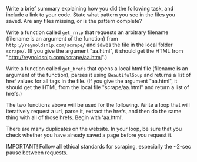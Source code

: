 Write a brief summary explaining how you did the following task, and include a link to your code. State what pattern you see in the files you saved. Are any files missing, or is the pattern complete?

Write a function called `get_rnlp` that requests an arbitrary filename (filename is an argument of the function) from `http://reynoldsnlp.com/scrape/` and saves the file in the local folder `scrape/`. (If you give the argument "aa.html", it should get the HTML from "http://reynoldsnlp.com/scrape/aa.html".)

Write a function called `get_hrefs` that opens a local html file (filename is an argument of the function), parses it using `BeautifulSoup` and returns a list of href values for all <a> tags in the file. (If you give the argument "aa.html", it should get the HTML from the local file "scrape/aa.html" and return a list of hrefs.)

The two functions above will be used for the following. Write a loop that will iteratively request a url, parse it, extract the hrefs, and then do the same thing with all of those hrefs. Begin with 'aa.html'.

There are many duplicates on the website. In your loop, be sure that you check whether you have already saved a page before you request it.

IMPORTANT! Follow all ethical standards for scraping, especially the ~2-sec pause between requests.